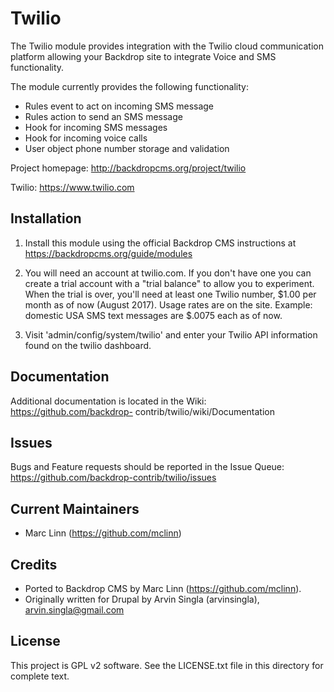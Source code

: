 Twilio
 ======================

The Twilio module provides integration with the Twilio cloud communication
platform allowing your Backdrop site to integrate Voice and SMS
functionality.

The module currently provides the following functionality:

- Rules event to act on incoming SMS message
- Rules action to send an SMS message 
- Hook for incoming SMS messages 
- Hook for incoming voice calls 
- User object phone number storage and validation 

Project homepage: http://backdropcms.org/project/twilio 

Twilio: https://www.twilio.com

Installation 
------------

1. Install this module using the official Backdrop CMS instructions at
https://backdropcms.org/guide/modules

2. You will need an account at twilio.com. If you don't have one you can create
a trial account with a "trial balance" to allow you to experiment. When the
trial is over, you'll need at least one Twilio number, $1.00 per month as of now
(August 2017).  Usage rates are on the site. Example: domestic USA SMS text
messages are $.0075 each as of now.

3. Visit 'admin/config/system/twilio' and enter your Twilio API information
found on the twilio dashboard.

Documentation 
-------------

Additional documentation is located in the Wiki: https://github.com/backdrop-
contrib/twilio/wiki/Documentation

Issues 
------

Bugs and Feature requests should be reported in the Issue Queue:
https://github.com/backdrop-contrib/twilio/issues

Current Maintainers 
-------------------

- Marc Linn (https://github.com/mclinn)

Credits 
-------

- Ported to Backdrop CMS by Marc Linn (https://github.com/mclinn). 
- Originally written for Drupal by Arvin Singla (arvinsingla), arvin.singla@gmail.com

License 
-------

This project is GPL v2 software. See the LICENSE.txt file in this directory for
complete text.
